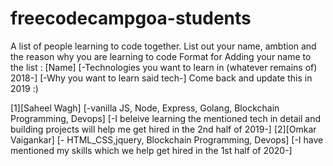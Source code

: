 # freecodecampgoa-students
A list of people learning to code together. List out your name, ambtion and the reason why you are learning to code
Format for Adding your name to the list :
[Name] [-Technologies you want to learn in (whatever remains of) 2018-] [-Why you want to learn said tech-]
Come back and update this in 2019 :)

[1][Saheel Wagh] [-vanilla JS, Node, Express, Golang, Blockchain Programming, Devops] [-I beleive learning the mentioned tech in detail and building projects will help me get hired in the 2nd half of 2019-]
[2][Omkar Vaigankar] [- HTML_CSS,jquery, Blockchain Programming, Devops] [-I have mentioned my skills which we help get hired in the 1st half of 2020-]
